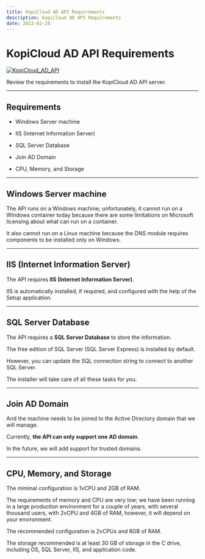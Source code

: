 ```yaml
---
title: KopiCloud AD API Requirements
description: KopiCloud AD API Requirements
date: 2023-02-28
---
```


# KopiCloud AD API Requirements
[![KopiCloud_AD_API](https://img.shields.io/badge/kopiCloud_ad-v1.0+-blueviolet.svg)](https://www.kopicloud-ad-api.com)

Review the requirements to install the KopiCloud AD API server.

----

## Requirements

- Windows Server machine

- IIS (Internet Information Server)

- SQL Server Database

- Join AD Domain

- CPU, Memory, and Storage

----

## Windows Server machine

The API runs on a Windows machine; unfortunately, it cannot run on a Windows container today because there are some limitations on Microsoft licensing about what can run on a container. 

It also cannot run on a Linux machine because the DNS module requires components to be installed only on Windows. 

----

## IIS (Internet Information Server)

The API requires **IIS (Internet Information Server)**. 

IIS is automatically installed, if required, and configured with the help of the Setup application.

----

## SQL Server Database

The API requires a **SQL Server Database** to store the information.

The free edition of SQL Server (SQL Server Express) is installed by default. 

However, you can update the SQL connection string to connect to another SQL Server.

The installer will take care of all these tasks for you.

----

## Join AD Domain

And the machine needs to be joined to the Active Directory domain that we will manage. 

Currently, **the API can only support one AD domain**.

In the future, we will add support for trusted domains.

----

## CPU, Memory, and Storage

The minimal configuration is 1vCPU and 2GB of RAM.

The requirements of memory and CPU are very low; we have been running in a large production environment for a couple of years, with several thousand users, with 2vCPU and 4GB of RAM, however, it will depend on your environment. 

The recommended configuration is 2vCPUs and 8GB of RAM.

The storage recommended is at least 30 GB of storage in the C drive, including OS, SQL Server, IIS, and application code.
